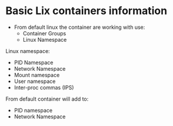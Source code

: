 # Basic Lix containers information 

- From default linux the container are working with use:
    - Container Groups
    - Linux Namespace

Linux namespace:

- PID Namespace
- Network Namespace
- Mount namespace
- User namespace
- Inter-proc commas (IPS)

From default container will add to:

- PID namespace
- Network Namespace